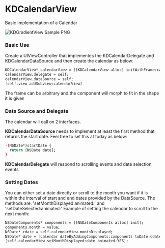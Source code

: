 KDCalendarView
==============

Basic Implementation of a Calendar


![KDGradientView Sample PNG](http://s18.postimg.org/55wgwztgp/calendar.png)

### Basic Use
Create a UIViewController that implementes the KDCalendarDelegate and KDCalendarDataSource and then create the calendar as below:
```sh
KDCalendarView* calendarView = [[KDCalendarView alloc] initWithFrame:calendarFrame];
calendarView.delegate = self;
calendarView.dataSource = self;
[self.view addSubview:calendarView]
```
The frame can be arbitrary and the component will morph to fit in the shape it is given

### Data Source and Delegate
The calendar will call on 2 interfaces. 

**KDCalendarDataSource** needs to implement at least the first method that returns the start date. Feel free to set this at today as below:
```sh
-(NSDate*)startDate {
  return [NSDate date];
}
```
**KDCalendarDelegate** will respond to scrolling events and date selection events

### Setting Dates

You can either set a date directly or scroll to the month you want if it is within the interval of start and end dates provided by the DataSource. The methods are: 'setMonthDisplayed:animated:' and 'setDateSelected:animated:'
Example of setting the calendar to scroll to the next month:
```sh
NSDateComponents* components = [[NSDateComponents alloc] init];
components.month = value;
NSDate* cdate = self.calendarView.monthDisplayed;
NSDate* date = [calendar dateByAddingComponents:components toDate:cdate options:0];
[self.calendarView setMonthDisplayed:date animated:YES];
```

